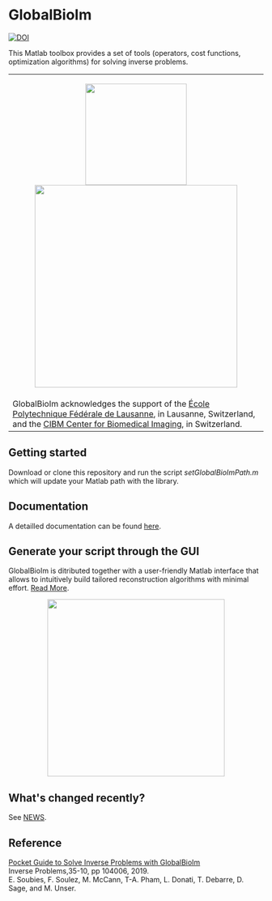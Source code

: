 # GlobalBioIm 
[![DOI](https://zenodo.org/badge/124297869.svg)](https://zenodo.org/badge/latestdoi/124297869)

This Matlab toolbox provides a set of tools (operators, cost functions, optimization algorithms) for solving inverse problems.


  <table>
  <tr>
    <td>
      <p align="center">
      <img width="200" src="https://github.com/poldap/GlobalBioIm/blob/master/Doc/source/EPFL_Logo_Digital_RGB_PROD.png"/>
      <img width="400" src="https://github.com/poldap/GlobalBioIm/blob/master/Doc/source/Logo-CIBM_variation-colour-72dpi.png"/>
        </p>
    </td>
  </tr>
  <tr>
    <td>
      GlobalBioIm acknowledges the support of the <a href="https://epfl.ch">École Polytechnique Fédérale de Lausanne</a>, in Lausanne, Switzerland, and the <a href="https://cibm.ch">CIBM Center for Biomedical Imaging</a>, in Switzerland.
    </td>
  </tr>
</table>


## Getting started 

Download or clone this repository and run the script *setGlobalBioImPath.m* which will update your Matlab path with the library.

## Documentation

A detailled documentation can be found <a href="https://biomedical-imaging-group.github.io/GlobalBioIm/" target="_blank">here</a>.

## Generate your script through the GUI

GlobalBioIm is ditributed together with a user-friendly Matlab interface that allows to intuitively build tailored reconstruction algorithms with minimal effort. [Read More](https://biomedical-imaging-group.github.io/GlobalBioIm/gui.html).

<p align="center">
<img height="350" src="https://github.com/Biomedical-Imaging-Group/GlobalBioIm/blob/master/Doc/source/GUI.png"/>
</p>

## What's changed recently?

See [NEWS](https://github.com/Biomedical-Imaging-Group/GlobalBioIm/blob/release/NEWS.md).

## Reference

[Pocket Guide to Solve Inverse Problems with GlobalBioIm](https://iopscience.iop.org/article/10.1088/1361-6420/ab2ae9)  <br />
Inverse Problems,35-10, pp 104006, 2019. <br />
E. Soubies, F. Soulez, M. McCann,  T-A. Pham, L. Donati, T. Debarre, D. Sage, and M. Unser.
